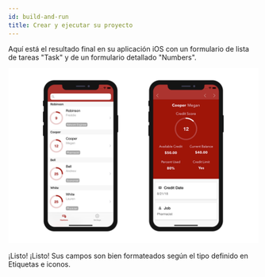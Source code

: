 ```yaml
---
id: build-and-run
title: Crear y ejecutar su proyecto
---
```


Aquí está el resultado final en su aplicación iOS con un formulario de lista de tareas "Task" y de un formulario detallado "Numbers".

![Result data formatter iphone](img/result-data-formatter-iphone.png)

¡Listo! ¡Listo! Sus campos son bien formateados según el tipo definido en Etiquetas e iconos.